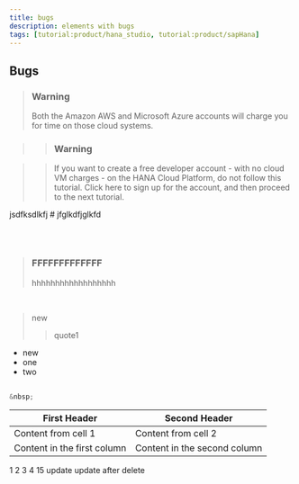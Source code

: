 ```yaml
---
title: bugs
description: elements with bugs
tags: [tutorial:product/hana_studio, tutorial:product/sapHana]
---
```


## Bugs
>### Warning
>Both the Amazon AWS and Microsoft Azure accounts will charge you for time on those cloud systems.

> >### Warning

> >If you want to create a free developer account - with no cloud VM charges - on the HANA Cloud Platform, do not follow this tutorial.  Click here to sign up for the account, and then proceed to the next tutorial.

jsdfksdlkfj # jfglkdfjglkfd

```ruby

```

&nbsp;

>### FFFFFFFFFFFFF
> hhhhhhhhhhhhhhhhhh

&nbsp;

> new
>> quote1

- new
 - one
 - two

```javascript
 
&nbsp; 
```


First Header | Second Header
------------ | -------------
Content from cell 1 | Content from cell 2
Content in the first column | Content in the second column

1
2
3
4
15 update
update after delete
